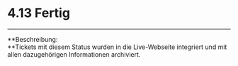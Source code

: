 # 4.13 Fertig

---

**Beschreibung:    
**Tickets mit diesem Status wurden in die Live-Webseite integriert und mit allen dazugehörigen Informationen archiviert.

